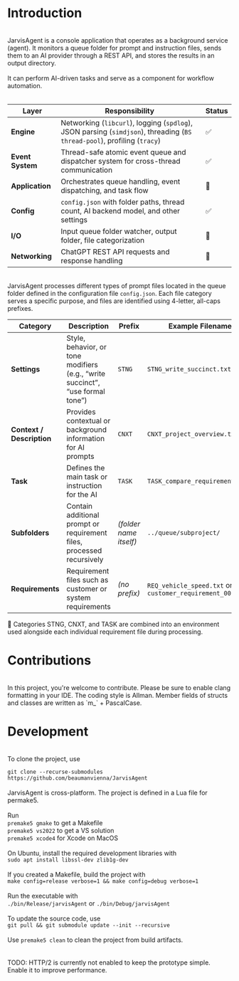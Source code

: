 # Introduction
<br>
JarvisAgent is a console application that operates as a background service (agent). It monitors a queue folder for prompt and instruction files, sends them to an AI provider through a REST API, and stores the results in an output directory. <br>
<br>
It can perform AI-driven tasks and serve as a component for workflow automation.<br>
<br>

| Layer            | Responsibility                                                                                                           | Status |
| ---------------- | ------------------------------------------------------------------------------------------------------------------------ | ------ |
| **Engine**       | Networking (`libcurl`), logging (`spdlog`), JSON parsing (`simdjson`), threading (`BS thread-pool`), profiling (`tracy`) | ✅     |
| **Event System** | Thread-safe atomic event queue and dispatcher system for cross-thread communication                                      | ✅     |
| **Application**  | Orchestrates queue handling, event dispatching, and task flow                                                            | 🚧     |
| **Config**       | `config.json` with folder paths, thread count, AI backend model, and other settings                                      | ✅     |
| **I/O**          | Input queue folder watcher, output folder, file categorization                                                           | 🚧     |
| **Networking**   | ChatGPT REST API requests and response handling                                                                          | 🚧     |


<br> JarvisAgent processes different types of prompt files located in the queue folder defined in the configuration file `config.json`. Each file category serves a specific purpose, and files are identified using 4-letter, all-caps prefixes.<br>

| Category                  | Description                                                                    | Prefix                 | Example Filename                                          |
| ------------------------- | ------------------------------------------------------------------------------ | ---------------------- | --------------------------------------------------------- |
| **Settings**              | Style, behavior, or tone modifiers (e.g., “write succinct”, “use formal tone”) | `STNG`                 | `STNG_write_succinct.txt`                                 |
| **Context / Description** | Provides contextual or background information for AI prompts                   | `CNXT`                 | `CNXT_project_overview.txt`                               |
| **Task**                  | Defines the main task or instruction for the AI                                | `TASK`                 | `TASK_compare_requirements.txt`                           |
| **Subfolders**            | Contain additional prompt or requirement files, processed recursively          | *(folder name itself)* | `../queue/subproject/`                                    |
| **Requirements**          | Requirement files such as customer or system requirements                      | *(no prefix)*          | `REQ_vehicle_speed.txt` or `customer_requirement_001.txt` |

🧠 Categories STNG, CNXT, and TASK are combined into an environment used alongside each individual requirement file during processing.<br>

# Contributions
<br>
In this project, you're welcome to contribute. Please be sure to enable clang formatting in your IDE. The coding style is Allman. Member fields of structs and classes are written as `m_` + PascalCase.

# Development
<br>
To clone the project, use<br>

`git clone --recurse-submodules https://github.com/beaumanvienna/JarvisAgent`<br>
<br>
JarvisAgent is cross-platform. The project is defined in a Lua file for permake5.<br>
<br>
Run <br>
`premake5 gmake` to get a Makefile<br>
`premake5 vs2022` to get a VS solution<br>
`premake5 xcode4` for Xcode on MacOS<br>
<br>
On Ubuntu, install the required development libraries with<br>
`sudo apt install libssl-dev zlib1g-dev`<br>
<br>
If you created a Makefile, build the project with<br>
`make config=release verbose=1 && make config=debug verbose=1`<br>
<br>
Run the executable with<br>
`./bin/Release/jarvisAgent` or `./bin/Debug/jarvisAgent`<br>
<br>
To update the source code, use<br>
`git pull && git submodule update --init --recursive`<br>
<br>
Use `premake5 clean` to clean the project from build artifacts.<br>
<br>
<br>
TODO: HTTP/2 is currently not enabled to keep the prototype simple. Enable it to improve performance.

